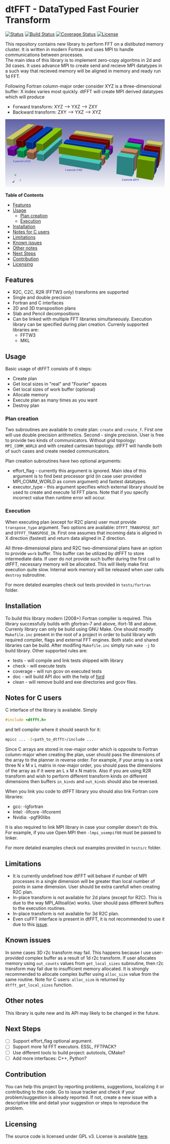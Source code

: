 # dtFFT -  DataTyped Fast Fourier Transform

[![Status](https://img.shields.io/badge/status-stable-brightgreen.svg)]()
[![Build Status](https://travis-ci.org/ShatrovOA/dtFFT.svg?branch=master)](https://travis-ci.com/ShatrovOA/dtFFT)
[![Coverage Status](https://codecov.io/gh/ShatrovOA/dtFFT/branch/master/graph/badge.svg?token=QT9Y19KF8X)](https://codecov.io/gh/ShatrovOA/dtFFT)
[![License](https://img.shields.io/github/license/ShatrovOA/dtFFT?color=brightgreen&logo=License)]()

This repository contains new library to perform FFT on a distibuted memory cluster. It is written in modern Fortran and uses MPI to handle communications between processes.  
The main idea of this library is to implement zero-copy algoritms in 2d and 3d cases. It uses advance MPI to create send and recieve MPI datatypes in a such way that recieved memory will be aligned in memory and ready run 1d FFT.

Following Fortran column-major order consider XYZ is a three-dimensional buffer: X index varies most quickly. dtFFT will create MPI derived datatypes which will produce 
- Forward transform: XYZ --> YXZ --> ZXY
- Backward transform: ZXY --> YXZ --> XYZ

![Pencils](doc/pencils.png)

**Table of Contents**
- [Features](#features)
- [Usage](#usage)
  - [Plan creation](#plan-creation)
  - [Execution](#execution)
- [Installation](#installation)
- [Notes for C users](#notes-for-c-users)
- [Limitations](#limitations)
- [Known issues](#known-issues)
- [Other notes](#other-notes)
- [Next Steps](#next-steps)
- [Contribution](#contribution)
- [Licensing](#licensing)
## Features
- R2C, C2C, R2R (FFTW3 only) transforms are supported
- Single and double precision
- Fortran and C interfaces
- 2D and 3D transposition plans
- Slab and Pencil decompositions
- Can be linked with multiple FFT libraries simultaneously. Execution library can be specified during plan creation. Currenly supported libraries are:
  -  FFTW3
  -  MKL


## Usage
Basic usage of dtFFT consists of 6 steps:
- Create plan
- Get local sizes in "real" and "Fourier" spaces
- Get local sizes of work buffer (optional)
- Allocate memory
- Execute plan as many times as you want
- Destroy plan

### Plan creation
Two subroutines are available to create plan: ```create``` and ```create_f```. First one will use double precision arithmetics. Second - single precision. User is free to provide two kinds of communicators. Without grid topology: ```MPI_COMM_WORLD``` and with created cartesian topology. dtFFT will handle both of such cases and create needed communicators. 

Plan creation subroutines have two optional arguments:
- effort_flag - currently this argument is ignored. Main idea of this argument is to find best processor grid (in case user provided MPI_COMM_WORLD as comm argument) and fastest datatypes.
- executor_type - this argument specifies which external library should be used to create and execute 1d FFT plans. Note that if you specify incorrect value then runtime error will occur.

### Execution
When executing plan (except for R2C plans) user must provide ```transpose_type``` argument. Two options are available: ```DTFFT_TRANSPOSE_OUT``` and ```DTFFT_TRANSPOSE_IN```. First one assumes that incoming data is aligned in X direction (fastest) and return data aligned in Z direction. 

All three-dimensional plans and R2C two-dimensional plans have an option to provide ```work``` buffer. This buffer can be utilized by dtFFT to store intermediate data. If user do not provide such buffer during the first call to dtFFT, necessary memory will be allocated. This will likely make first execution quite slow. Internal work memory will be released when user calls ```destroy``` subroutine.

For more detaled examples check out tests provided in ```tests/fortran``` folder.
## Installation
To build this library modern (2008+) Fortran compiler is required. This library successfully builds with gfortran-7 and above, ifort-18 and above. Currenly library can only be build using GNU Make. One should modify ```Makefile.inc``` present in the root of a project in order to build library with required compiler, flags and external FFT engines. Both static and shared libraries can be build. After modifing ```Makefile.inc``` simply run ```make -j``` to build library. Other supported rules are:
- tests - will compile and link tests shipped with library
- check - will execute tests
- coverage - will run gcov on executed tests
- doc - will build API doc with the help of [ford](https://github.com/Fortran-FOSS-Programmers/ford)
- clean - will remove build and exe directories and gcov files.

## Notes for C users
C interface of the library is available. Simply 
```c
#include <dtfft.h>
```
and tell compiler where it should search for it:
```bash
mpicc ... -I<path_to_dtfft>/include ...
```
Since C arrays are stored in row-major order which is opposite to Fortran column-major when creating the plan, user should pass the dimensions of the array to the planner in reverse order. For example, if your array is a rank three N x M x L matrix in row-major order, you should pass the dimensions of the array as if it were an L x M x N matrix. Also if you are using R2R transform and wish to perform different transform kinds on different dimensions then buffers ```in_kinds``` and ```out_kinds``` should also be reversed.

When you link you code to dtFFT library you should also link Fortran core libraries:
- gcc: -lgfortran
- Intel: -lifcore -lifcoremt
- Nvidia: -pgf90libs

It is also required to link MPI library in case your compiler doesn't do this. For example, if you use Open MPI then ```-lmpi_usempif08``` must be passed to linker.

For more detaled examples check out examples provided in ```tests/c``` folder.

## Limitations
- It is currently undefined how dtFFT will behave if number of MPI processes in a single dimension will be greater than local number of points in same dimension. User should be extra carefull when creating R2C plan.
- In-place transform is not available for 2d plans (except for R2C). This is due to the way MPI_Alltoall(w) works. User should pass different buffers to the execution routines.
- In-place transform is not available for 3d R2C plan.
- Even cuFFT interface is present in dtFFT, it is not recommended to use it due to this [issue](https://github.com/open-mpi/ompi/issues/8720).

## Known issues
In some cases 3D r2c transform may fail. This happens because I use user-provided complex buffer as a result of 1d r2c transform. If user allocates memory using ```out_counts``` values from ```get_local_sizes``` subroutine, then r2c transform may fail due to insufficient memory allocated. It is strongly recommended to allocate complex buffer using ```alloc_size``` value from the same routine. Note for C users: ```alloc_size``` is returned by ```dtfft_get_local_sizes``` function.

## Other notes
This library is quite new and its API may likely to be changed in the future.
## Next Steps

- [ ] Support effort_flag optional argument.
- [ ] Support more 1d FFT executors. ESSL, FFTPACK?
- [ ] Use different tools to build project: autotools, CMake?
- [ ] Add more interfaces: C++, Python?
## Contribution

You can help this project by reporting problems, suggestions, localizing it or contributing to the code. Go to issue tracker and check if your problem/suggestion is already reported. If not, create a new issue with a descriptive title and detail your suggestion or steps to reproduce the problem.

## Licensing

The source code is licensed under GPL v3. License is available [here](/LICENSE).